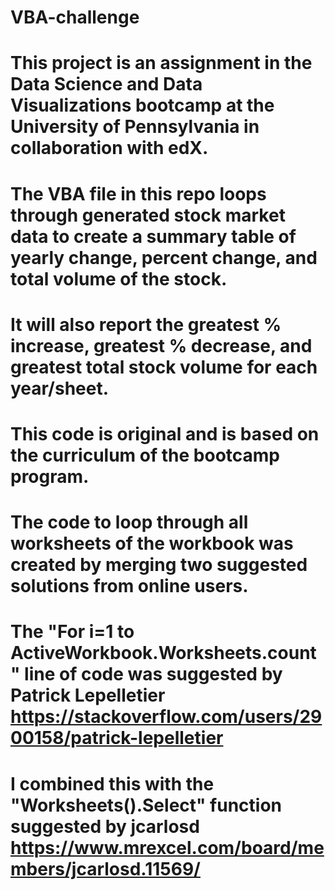 # VBA-challenge

# This project is an assignment in the Data Science and Data Visualizations bootcamp at the University of Pennsylvania in collaboration with edX.

# The VBA file in this repo loops through generated stock market data to create a summary table of yearly change, percent change, and total volume of the stock.

# It will also report the greatest % increase, greatest % decrease, and greatest total stock volume for each year/sheet.

# This code is original and is based on the curriculum of the bootcamp program. 

# The code to loop through all worksheets of the workbook was created by merging two suggested solutions from online users.

# The "For i=1 to ActiveWorkbook.Worksheets.count" line of code was suggested by Patrick Lepelletier https://stackoverflow.com/users/2900158/patrick-lepelletier

# I combined this with the "Worksheets().Select" function suggested by jcarlosd https://www.mrexcel.com/board/members/jcarlosd.11569/
